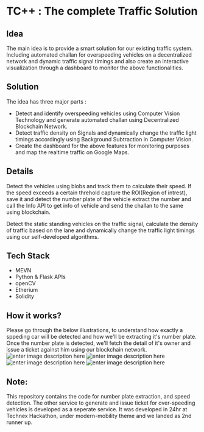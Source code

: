 
# TC++ : The complete Traffic Solution

## Idea

The main idea is to provide a smart solution for our existing traffic system. Including automated challan for overspeeding vehicles on a decentralized network and dynamic traffic signal timings and also create an interactive visualization through a dashboard to monitor the above functionalities.  

## Solution

The idea has three major parts :
- Detect and identify overspeeding vehicles using Computer Vision Technology and generate automated challan using Decentralized Blockchain Network.
- Detect traffic density on Signals and dynamically change the traffic light timings accordingly using Background Subtraction in Computer Vision.
- Create the dashboard for the above features for monitoring purposes and map the realtime traffic on Google Maps.

## Details

Detect the vehicles using blobs and track them to calculate their speed. If the speed exceeds a certain threhold capture the ROI(Region of intrest), save it and detect the number plate of the vehicle extract the number and call the Info API to get info of vehicle and send the challan to the same using blockchain. 

Detect the static standing vehicles on the traffic signal, calculate the density of traffic based on the lane and dynamically change the traffic light timings using our self-developed algorithms.

## Tech Stack

- MEVN
- Python & Flask APIs
- openCV
- Etherium
- Solidity

## How it works?
Please go through the below illustrations, to understand how exactly a sppeding car will be detected and how we'll be extracting it's number plate. Once the number plate is detected, we'll fetch the detail of it's owner and issue a ticket against him using our blockchain network.
![enter image description here](https://docs.openvinotoolkit.org/2019_R3.1/vehicle-license-plate-detection-barrier-0106.jpeg)
![enter image description here](https://www.pyimagesearch.com/wp-content/uploads/2019/12/neighborhood_speed_physics_not_cal-768x573.jpg)
![enter image description here](https://i.ibb.co/yWXq0df/Whats-App-Image-2020-07-26-at-00-46-14.jpg)
![enter image description here](https://storage.googleapis.com/devfolio/hackathons/b8206911aa2b4685bbfb9e18285b50de/projects/3b7434fdffbf4933ad7a817adea395a2/picz9cvracq4.jpeg)

## Note:
This repository contains the code for number plate extraction, and speed detection. The other service to generate and issue ticket for over-speeding vehicles is developed as a seperate service. It was developed in 24hr at Technex Hackathon, under modern-mobility theme and we landed as 2nd runner up. 

